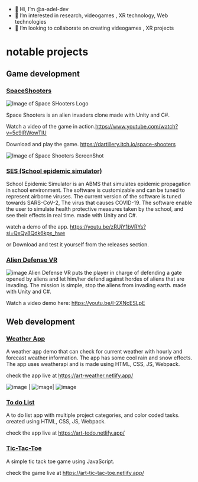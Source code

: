 - 👋 Hi, I’m @a-adel-dev
- 👀 I’m interested in research, videogames , XR technology, Web technologies
- 💞️ I’m looking to collaborate on creating videogames , XR projects
# notable projects

## Game development

### [SpaceShooters](https://github.com/a-adel-dev/SpaceShooters)

![Image of Space SHooters Logo](https://db5pap001files.storage.live.com/y4m9BlrOwU8cn3ozHcrZHap3GdYIz6BMaY6gR5IiDZazjyooGLaRlP_odE2PTaxkvdeSVcwSsSCqVGwalNFEX23eii5omE2qr4cnJhtNxOPSuOml2AtwxQzVxg9h2Nvj59pByFnVUnlZsdUZSfrYKQKMS9imfFa7iM-G2k5-qRSEHLncfn2rsbMSncnX2rpoN1t?width=973&height=512&cropmode=none)

Space Shooters is an alien invaders clone made with Unity and C#.

Watch a video of the game in action.https://www.youtube.com/watch?v=5c9IRWowTlU 

Download and play the game. https://dartillery.itch.io/space-shooters

![Image of Space Shooters ScreenShot](https://db5pap001files.storage.live.com/y4mMgDmxi_-nEJNTQnJTBy-BNQGHXnH8GfwO4SXb9udTxvSxyNw8moINLjTJ617Xy4boSTwkjCEdWF7mk6QSvtoyKHc_8fRFnL8NT3I1ciNN5LMY70RLZu72xn0XCc689Z9AD-29j0xx0X2G_B7kkqUX805kDgniqOhhWrHD6Y6BTZT38oizuY4w-asiygmaBJ1?width=1024&height=490&cropmode=none)

### [SES (School epidemic simulator)](https://github.com/a-adel-dev/SES)

School Epidemic Simulator is an ABMS that simulates epidemic propagation in school environment. The software is customizable and can be tuned to represent airborne viruses. The current version of the software is tuned towards SARS-CoV-2, The virus that causes COVID-19. The software enable the user to simulate health protective measures taken by the school, and see their effects in real time. made with Unity and C#.

watch a demo of the app. https://youtu.be/zRUjY1bVRYs?si=QxQy8Qdk6kpx_hwe 

or Download and test it yourself from the releases section.

### [Alien Defense VR](https://github.com/a-adel-dev/DemonsGateVR)

![image](https://onedrive.live.com/embed?resid=70D93306733CAF34%2138512&authkey=%21AHZrJdhMBe-sPr4&width=660)
Alien Defense VR puts the player in charge of defending a gate opened by aliens and let him/her defend against hordes of aliens that are invading. The mission is simple, stop the aliens from invading earth. made with Unity and C#.

Watch a video demo here: https://youtu.be/I-2XNcESLpE


## Web development

### [Weather App](https://github.com/a-adel-dev/odin-weather)

A weather app demo that can check for current weather with hourly and forecast weather information. The app has some cool rain and snow effects. The app uses weatherapi and is made using HTML, CSS, JS, Webpack.

check the app live at https://art-weather.netlify.app/

![image](https://onedrive.live.com/embed?resid=70D93306733CAF34%2138513&authkey=%21AKtUhR_CqvVZyig&width=418&height=874) |
![image](https://onedrive.live.com/embed?resid=70D93306733CAF34%2138514&authkey=%21AB5gf5wmSWCasEA&width=415&height=873)|
![image](https://onedrive.live.com/embed?resid=70D93306733CAF34%2138515&authkey=%21AId6BoPtJYgj210&width=415&height=873)

### [To do List](https://github.com/a-adel-dev/To-do_list)

A to do list app with multiple project categories, and color coded tasks. created using HTML, CSS, JS, Webpack.

check the app live at https://art-todo.netlify.app/


### [Tic-Tac-Toe](https://github.com/a-adel-dev/tic-tac-toe)

A simple tic tack toe game using JavaScript.

check the game live at https://art-tic-tac-toe.netlify.app/
<!--- 📫 How to reach me on github-->

<!---
a-adel-dev/a-adel-dev is a ✨ special ✨ repository because its `README.md` (this file) appears on your GitHub profile.
You can click the Preview link to take a look at your changes.
--->
